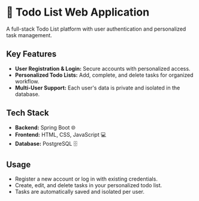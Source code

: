 # 📝 Todo List Web Application

A full-stack Todo List platform with user authentication and personalized task management.

## Key Features

-  **User Registration & Login:** Secure accounts with personalized access.  
-  **Personalized Todo Lists:** Add, complete, and delete tasks for organized workflow.  
-  **Multi-User Support:** Each user's data is private and isolated in the database.

## Tech Stack

- **Backend:** Spring Boot 🌐  
- **Frontend:** HTML, CSS, JavaScript 💻  
- **Database:** PostgreSQL 🗄️

## Usage

- Register a new account or log in with existing credentials.  
- Create, edit, and delete tasks in your personalized todo list.  
- Tasks are automatically saved and isolated per user.
